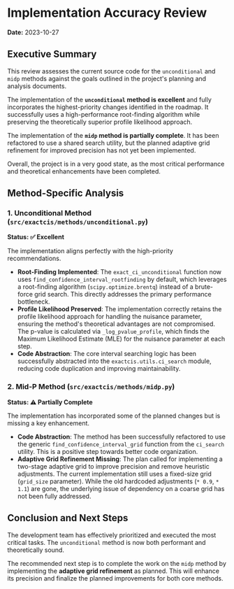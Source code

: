 # Implementation Accuracy Review

**Date:** 2023-10-27

## Executive Summary

This review assesses the current source code for the `unconditional` and `midp` methods against the goals outlined in the project's planning and analysis documents.

The implementation of the **`unconditional` method is excellent** and fully incorporates the highest-priority changes identified in the roadmap. It successfully uses a high-performance root-finding algorithm while preserving the theoretically superior profile likelihood approach.

The implementation of the **`midp` method is partially complete**. It has been refactored to use a shared search utility, but the planned adaptive grid refinement for improved precision has not yet been implemented.

Overall, the project is in a very good state, as the most critical performance and theoretical enhancements have been completed.

## Method-Specific Analysis

### 1. Unconditional Method (`src/exactcis/methods/unconditional.py`)

**Status: ✅ Excellent**

The implementation aligns perfectly with the high-priority recommendations.

*   **Root-Finding Implemented**: The `exact_ci_unconditional` function now uses `find_confidence_interval_rootfinding` by default, which leverages a root-finding algorithm (`scipy.optimize.brentq`) instead of a brute-force grid search. This directly addresses the primary performance bottleneck.
*   **Profile Likelihood Preserved**: The implementation correctly retains the profile likelihood approach for handling the nuisance parameter, ensuring the method's theoretical advantages are not compromised. The p-value is calculated via `_log_pvalue_profile`, which finds the Maximum Likelihood Estimate (MLE) for the nuisance parameter at each step.
*   **Code Abstraction**: The core interval searching logic has been successfully abstracted into the `exactcis.utils.ci_search` module, reducing code duplication and improving maintainability.

### 2. Mid-P Method (`src/exactcis/methods/midp.py`)

**Status: ⚠️ Partially Complete**

The implementation has incorporated some of the planned changes but is missing a key enhancement.

*   **Code Abstraction**: The method has been successfully refactored to use the generic `find_confidence_interval_grid` function from the `ci_search` utility. This is a positive step towards better code organization.
*   **Adaptive Grid Refinement Missing**: The plan called for implementing a two-stage adaptive grid to improve precision and remove heuristic adjustments. The current implementation still uses a fixed-size grid (`grid_size` parameter). While the old hardcoded adjustments (`* 0.9`, `* 1.1`) are gone, the underlying issue of dependency on a coarse grid has not been fully addressed.

## Conclusion and Next Steps

The development team has effectively prioritized and executed the most critical tasks. The `unconditional` method is now both performant and theoretically sound.

The recommended next step is to complete the work on the `midp` method by implementing the **adaptive grid refinement** as planned. This will enhance its precision and finalize the planned improvements for both core methods.
